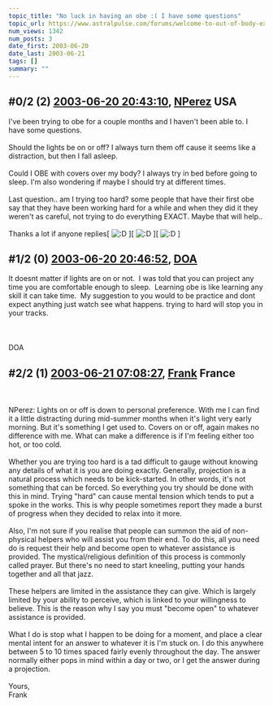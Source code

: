 ```yaml
---
topic_title: "No luck in having an obe :( I have some questions"
topic_url: https://www.astralpulse.com/forums/welcome-to-out-of-body-experiences!/no-luck-in-having-an-obe-i-have-some-questions
num_views: 1342
num_posts: 3
date_first: 2003-06-20
date_last: 2003-06-21
tags: []
summary: ""
---
```


## \#0/2 (2) [2003-06-20 20:43:10](https://www.astralpulse.com/forums/index.php?msg=120829), [NPerez](https://www.astralpulse.com/forums/profile/?u=2580) USA ##
<section>
I've been trying to obe for a couple months and I haven't been able to. I have some questions.
<br>
<br>
Should the lights be on or off? I always turn them off cause it seems like a distraction, but then I fall asleep.
<br>
<br>
Could I OBE with covers over my body? I always try in bed before going to sleep. I'm also wondering if maybe I should try at different times.
<br>
<br>
Last question.. am I trying too hard? some people that have their first obe say that they have been working hard for a while and when they did it they weren't as careful, not trying to do everything EXACT. Maybe that will help..
<br>
<br>
Thanks a lot if anyone replies[
<img alt=":D" class="smiley" src="https://www.astralpulse.com/forums/Smileys/fugue/cheesy.png" title="Cheesy"/>
][
<img alt=":D" class="smiley" src="https://www.astralpulse.com/forums/Smileys/fugue/cheesy.png" title="Cheesy"/>
][
<img alt=":D" class="smiley" src="https://www.astralpulse.com/forums/Smileys/fugue/cheesy.png" title="Cheesy"/>
]
</section>

## \#1/2 (0) [2003-06-20 20:46:52](https://www.astralpulse.com/forums/index.php?msg=35604), [DOA](https://www.astralpulse.com/forums/profile/?u=266)  ##
<section>
It doesnt matter if lights are on or not.  I was told that you can project any time you are comfortable enough to sleep.  Learning obe is like learning any skill it can take time.  My suggestion to you would to be practice and dont expect anything just watch see what happens. trying to hard will stop you in your tracks.
<br>
<br>
<br>
<br>
DOA
</section>

## \#2/2 (1) [2003-06-21 07:08:27](https://www.astralpulse.com/forums/index.php?msg=35663), [Frank](https://www.astralpulse.com/forums/profile/?u=359) France ##
<section>
<br>
<br>
NPerez: Lights on or off is down to personal preference. With me I can find it a little distracting during mid-summer months when it's light very early morning. But it's something I get used to. Covers on or off, again makes no difference with me. What can make a difference is if I'm feeling either too hot, or too cold.
<br>
<br>
Whether you are trying too hard is a tad difficult to gauge without knowing any details of what it is you are doing exactly. Generally, projection is a natural process which needs to be kick-started. In other words, it's not something that can be forced. So everything you try should be done with this in mind. Trying "hard" can cause mental tension which tends to put a spoke in the works. This is why people sometimes report they made a burst of progress when they decided to relax into it more.
<br>
<br>
Also, I'm not sure if you realise that people can summon the aid of non-physical helpers who will assist you from their end. To do this, all you need do is request their help and become open to whatever assistance is provided. The mystical/religious definition of this process is commonly called prayer. But there's no need to start kneeling, putting your hands together and all that jazz.
<br>
<br>
These helpers are limited in the assistance they can give. Which is largely limited by your ability to perceive, which is linked to your willingness to believe. This is the reason why I say you must "become open" to whatever assistance is provided.
<br>
<br>
What I do is stop what I happen to be doing for a moment, and place a clear mental intent for an answer to whatever it is I'm stuck on. I do this anywhere between 5 to 10 times spaced fairly evenly throughout the day. The answer normally either pops in mind within a day or two, or I get the answer during a projection.
<br>
<br>
Yours,
<br>
Frank
<br>
<br>
</section>